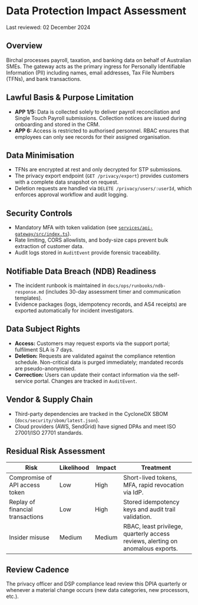 # Data Protection Impact Assessment

Last reviewed: 02 December 2024

## Overview

Birchal processes payroll, taxation, and banking data on behalf of Australian SMEs. The gateway acts as the primary ingress for Personally Identifiable Information (PII) including names, email addresses, Tax File Numbers (TFNs), and bank transactions.

## Lawful Basis & Purpose Limitation

- **APP 1/5:** Data is collected solely to deliver payroll reconciliation and Single Touch Payroll submissions. Collection notices are issued during onboarding and stored in the CRM.
- **APP 6:** Access is restricted to authorised personnel. RBAC ensures that employees can only see records for their assigned organisation.

## Data Minimisation

- TFNs are encrypted at rest and only decrypted for STP submissions.
- The privacy export endpoint (`GET /privacy/export`) provides customers with a complete data snapshot on request.
- Deletion requests are handled via `DELETE /privacy/users/:userId`, which enforces approval workflow and audit logging.

## Security Controls

- Mandatory MFA with token validation (see [`services/api-gateway/src/index.ts`](../../services/api-gateway/src/index.ts)).
- Rate limiting, CORS allowlists, and body-size caps prevent bulk extraction of customer data.
- Audit logs stored in `AuditEvent` provide forensic traceability.

## Notifiable Data Breach (NDB) Readiness

- The incident runbook is maintained in `docs/ops/runbooks/ndb-response.md` (includes 30-day assessment timer and communication templates).
- Evidence packages (logs, idempotency records, and AS4 receipts) are exported automatically for incident investigators.

## Data Subject Rights

- **Access:** Customers may request exports via the support portal; fulfilment SLA is 7 days.
- **Deletion:** Requests are validated against the compliance retention schedule. Non-critical data is purged immediately; mandated records are pseudo-anonymised.
- **Correction:** Users can update their contact information via the self-service portal. Changes are tracked in `AuditEvent`.

## Vendor & Supply Chain

- Third-party dependencies are tracked in the CycloneDX SBOM (`docs/security/sbom/latest.json`).
- Cloud providers (AWS, SendGrid) have signed DPAs and meet ISO 27001/ISO 27701 standards.

## Residual Risk Assessment

| Risk | Likelihood | Impact | Treatment |
| --- | --- | --- | --- |
| Compromise of API access token | Low | High | Short-lived tokens, MFA, rapid revocation via IdP. |
| Replay of financial transactions | Low | High | Stored idempotency keys and audit trail validation. |
| Insider misuse | Medium | Medium | RBAC, least privilege, quarterly access reviews, alerting on anomalous exports. |

## Review Cadence

The privacy officer and DSP compliance lead review this DPIA quarterly or whenever a material change occurs (new data categories, new processors, etc.).
